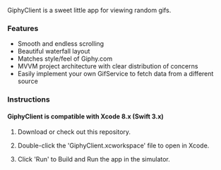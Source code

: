 GiphyClient is a sweet little app for viewing random gifs.

### Features

- Smooth and endless scrolling
- Beautiful waterfall layout
- Matches style/feel of Giphy.com
- MVVM project architecture with clear distribution of concerns
- Easily implement your own GifService to fetch data from a different source

### Instructions

#### GiphyClient is compatible with Xcode 8.x (Swift 3.x)

1. Download or check out this repository.

2. Double-click the 'GiphyClient.xcworkspace' file to open in Xcode.

3. Click 'Run' to Build and Run the app in the simulator.
